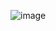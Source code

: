 ![image](https://github.com/alexandreyokoyamaGdias/ambientes-nicosparavoc-/assets/89324466/dbda5fa1-efb7-4ddf-92f1-6d8a02ceb2ae)
